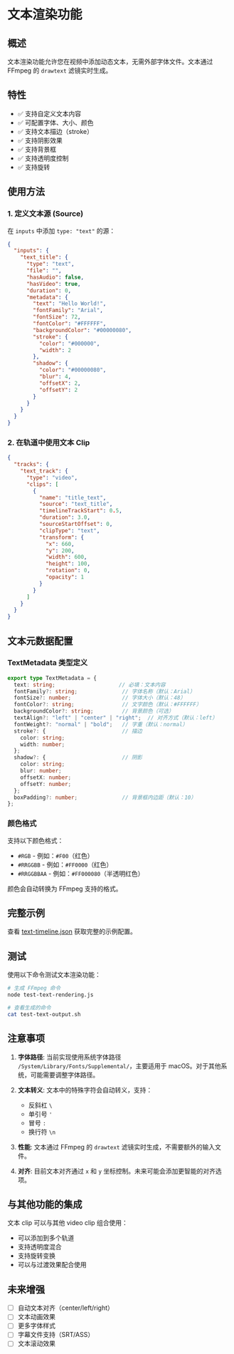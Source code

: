 # 文本渲染功能

## 概述

文本渲染功能允许您在视频中添加动态文本，无需外部字体文件。文本通过 FFmpeg 的 `drawtext` 滤镜实时生成。

## 特性

- ✅ 支持自定义文本内容
- ✅ 可配置字体、大小、颜色
- ✅ 支持文本描边（stroke）
- ✅ 支持阴影效果
- ✅ 支持背景框
- ✅ 支持透明度控制
- ✅ 支持旋转

## 使用方法

### 1. 定义文本源 (Source)

在 `inputs` 中添加 `type: "text"` 的源：

```json
{
  "inputs": {
    "text_title": {
      "type": "text",
      "file": "",
      "hasAudio": false,
      "hasVideo": true,
      "duration": 0,
      "metadata": {
        "text": "Hello World!",
        "fontFamily": "Arial",
        "fontSize": 72,
        "fontColor": "#FFFFFF",
        "backgroundColor": "#00000080",
        "stroke": {
          "color": "#000000",
          "width": 2
        },
        "shadow": {
          "color": "#00000080",
          "blur": 4,
          "offsetX": 2,
          "offsetY": 2
        }
      }
    }
  }
}
```

### 2. 在轨道中使用文本 Clip

```json
{
  "tracks": {
    "text_track": {
      "type": "video",
      "clips": [
        {
          "name": "title_text",
          "source": "text_title",
          "timelineTrackStart": 0.5,
          "duration": 3.0,
          "sourceStartOffset": 0,
          "clipType": "text",
          "transform": {
            "x": 660,
            "y": 200,
            "width": 600,
            "height": 100,
            "rotation": 0,
            "opacity": 1
          }
        }
      ]
    }
  }
}
```

## 文本元数据配置

### TextMetadata 类型定义

```typescript
export type TextMetadata = {
  text: string;                    // 必填：文本内容
  fontFamily?: string;              // 字体名称（默认：Arial）
  fontSize?: number;                // 字体大小（默认：48）
  fontColor?: string;               // 文字颜色（默认：#FFFFFF）
  backgroundColor?: string;         // 背景颜色（可选）
  textAlign?: "left" | "center" | "right";  // 对齐方式（默认：left）
  fontWeight?: "normal" | "bold";   // 字重（默认：normal）
  stroke?: {                        // 描边
    color: string;
    width: number;
  };
  shadow?: {                        // 阴影
    color: string;
    blur: number;
    offsetX: number;
    offsetY: number;
  };
  boxPadding?: number;              // 背景框内边距（默认：10）
};
```

### 颜色格式

支持以下颜色格式：
- `#RGB` - 例如：`#F00`（红色）
- `#RRGGBB` - 例如：`#FF0000`（红色）
- `#RRGGBBAA` - 例如：`#FF000080`（半透明红色）

颜色会自动转换为 FFmpeg 支持的格式。

## 完整示例

查看 [text-timeline.json](../worker/test/fixtures/text-timeline.json) 获取完整的示例配置。

## 测试

使用以下命令测试文本渲染功能：

```bash
# 生成 FFmpeg 命令
node test-text-rendering.js

# 查看生成的命令
cat test-text-output.sh
```

## 注意事项

1. **字体路径**: 当前实现使用系统字体路径 `/System/Library/Fonts/Supplemental/`，主要适用于 macOS。对于其他系统，可能需要调整字体路径。

2. **文本转义**: 文本中的特殊字符会自动转义，支持：
   - 反斜杠 `\`
   - 单引号 `'`
   - 冒号 `:`
   - 换行符 `\n`

3. **性能**: 文本通过 FFmpeg 的 `drawtext` 滤镜实时生成，不需要额外的输入文件。

4. **对齐**: 目前文本对齐通过 `x` 和 `y` 坐标控制。未来可能会添加更智能的对齐选项。

## 与其他功能的集成

文本 clip 可以与其他 video clip 组合使用：
- 可以添加到多个轨道
- 支持透明度混合
- 支持旋转变换
- 可以与过渡效果配合使用

## 未来增强

- [ ] 自动文本对齐（center/left/right）
- [ ] 文本动画效果
- [ ] 更多字体样式
- [ ] 字幕文件支持（SRT/ASS）
- [ ] 文本滚动效果

